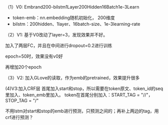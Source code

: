 

（1）V0: Embrand200-bilstm1Layer200Hidden16Batch1e-3Learn

- token-emb：nn.embedding随机初始化， 200维度
- bilstm：200hidden、1layer、16batch-size、1e-3learning-rate

（2）V1:
基于V0改动了layer=3，发现效果并不好。

加入了两层FC，并且在中间进行dropout=0.2进行训练

epoch=50时，效果没有v0好

再增加20个epoch

（3）V2:
加入GLove的读取，作为emb的pretrained，效果提升很多

(4)V3:加入CRF层
首尾加入start和stop，所以需要在token原文、token_id的seq里加入、token_emb里加入。
token在首尾分别加入：START_TAG = "//<START/>"，STOP_TAG = "/<STOP/>"

不用lstm对start和stop的emb进行预测，只预测之间的；再补上两边的tag，用crf进行预测？
